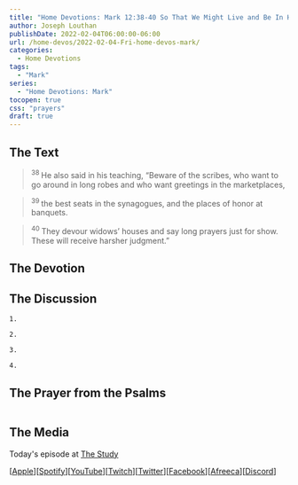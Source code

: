 ```yaml
---
title: "Home Devotions: Mark 12:38-40 So That We Might Live and Be In His Family Forever"
author: Joseph Louthan
publishDate: 2022-02-04T06:00:00-06:00
url: /home-devos/2022-02-04-Fri-home-devos-mark/
categories:
  - Home Devotions
tags:
  - "Mark"
series:
  - "Home Devotions: Mark"
tocopen: true
css: "prayers"
draft: true
---
```

## The Text

><sup> 38 </sup> He also said in his teaching, “Beware of the scribes, who want to go around in long robes and who want greetings in the marketplaces, 

><sup> 39 </sup> the best seats in the synagogues, and the places of honor at banquets. 

><sup> 40 </sup> They devour widows’ houses and say long prayers just for show. These will receive harsher judgment.” 

## The Devotion



## The Discussion

```text
1. 
```

```text
2. 
```

```text
3. 
```

```text
4. 
```

## The Prayer from the Psalms

>

<div style='font-variant: small-caps;'>

</div>

```text

```

<div style="page-break-after: always;"></div>

## The Media

Today's episode at [The Study](http://study.theologic.us/podcast/)

\[[Apple](https://podcasts.apple.com/us/podcast/the-study/id1557102127)\]\[[Spotify](https://open.spotify.com/show/0Xs5qsNvWePyRqcmtOTPkR)\]\[[YouTube](http://youtube.theologic.us)\]\[[Twitch](http://twitch.theologic.us)\]\[[Twitter](https://twitter.com/theologic_us)\]\[[Facebook](https://www.facebook.com/groups/462231051477464)\]\[[Afreeca](https://bj.afreecatv.com/theologicus)\]\[[Discord](http://discord.theologic.us)\]
